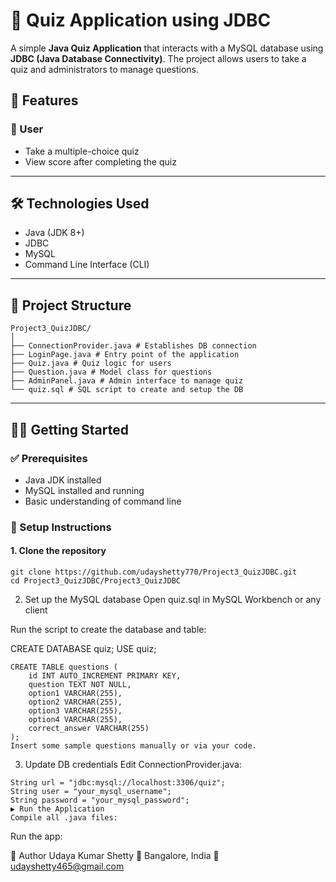 # 🎯 Quiz Application using JDBC

A simple **Java Quiz Application** that interacts with a MySQL database using **JDBC (Java Database Connectivity)**. The project allows users to take a quiz and administrators to manage questions.

## 📌 Features

### 👤 User
- Take a multiple-choice quiz
- View score after completing the quiz

---

## 🛠 Technologies Used

- Java (JDK 8+)
- JDBC
- MySQL
- Command Line Interface (CLI)

---

## 📁 Project Structure
`````
Project3_QuizJDBC/
│
├── ConnectionProvider.java # Establishes DB connection
├── LoginPage.java # Entry point of the application
├── Quiz.java # Quiz logic for users
├── Question.java # Model class for questions
├── AdminPanel.java # Admin interface to manage quiz
└── quiz.sql # SQL script to create and setup the DB
`````
---

## 🧑‍💻 Getting Started

### ✅ Prerequisites

- Java JDK installed
- MySQL installed and running
- Basic understanding of command line

### 🚀 Setup Instructions

#### 1. Clone the repository
````
git clone https://github.com/udayshetty770/Project3_QuizJDBC.git
cd Project3_QuizJDBC/Project3_QuizJDBC
````

2. Set up the MySQL database
Open quiz.sql in MySQL Workbench or any client

Run the script to create the database and table:

CREATE DATABASE quiz;
USE quiz;

````
CREATE TABLE questions (
    id INT AUTO_INCREMENT PRIMARY KEY,
    question TEXT NOT NULL,
    option1 VARCHAR(255),
    option2 VARCHAR(255),
    option3 VARCHAR(255),
    option4 VARCHAR(255),
    correct_answer VARCHAR(255)
);
Insert some sample questions manually or via your code.
`````

3. Update DB credentials
Edit ConnectionProvider.java:

````
String url = "jdbc:mysql://localhost:3306/quiz";
String user = "your_mysql_username";
String password = "your_mysql_password";
▶️ Run the Application
Compile all .java files:
`````
Run the app:


📧 Author
Udaya Kumar Shetty
📍 Bangalore, India
📧 udayshetty465@gmail.com
